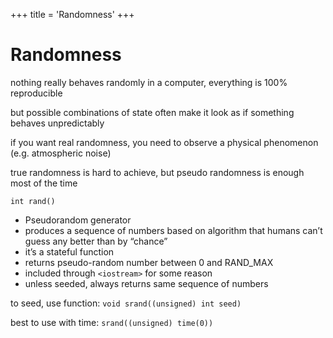 +++
title = 'Randomness'
+++
# Randomness
nothing really behaves randomly in a computer, everything is 100% reproducible

but possible combinations of state often make it look as if something behaves unpredictably

if you want real randomness, you need to observe a physical phenomenon (e.g. atmospheric noise)

true randomness is hard to achieve, but pseudo randomness is enough most of the time

`int rand()`
- Pseudorandom generator
- produces a sequence of numbers based on algorithm that humans can’t guess any better than by “chance”
- it’s a stateful function
- returns pseudo-random number between 0 and RAND_MAX
- included through `<iostream>` for some reason
- unless seeded, always returns same sequence of numbers

to seed, use function:
`void srand((unsigned) int seed)`

best to use with time:
`srand((unsigned) time(0))`
